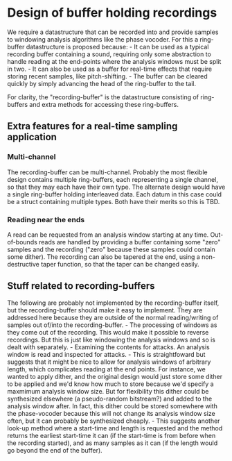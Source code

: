# Design of buffer holding recordings

We require a datastructure that can be recorded into and provide samples to
windowing analysis algorithms like the phase vocoder.
For this a ring-buffer datastructure is proposed because:
    - It can be used as a typical recording buffer containing a sound, requiring
      only some abstraction to handle reading at the end-points where the
      analysis windows must be split in two.
    - It can also be used as a buffer for real-time effects that require storing
      recent samples, like pitch-shifting.
    - The buffer can be cleared quickly by simply advancing the head of the
      ring-buffer to the tail.

For clarity, the "recording-buffer" is the datastructure consisting of
ring-buffers and extra methods for accessing these ring-buffers.

## Extra features for a real-time sampling application

### Multi-channel

The recording-buffer can be multi-channel. Probably the most flexible design contains
multiple ring-buffers, each representing a single channel, so that they may each
have their own type. The alternate design would have a single ring-buffer
holding interleaved data. Each datum in this case could be a struct containing
multiple types. Both have their merits so this is TBD.

### Reading near the ends

A read can be requested from an analysis window starting at any time.
Out-of-bounds reads are handled by providing a buffer containing some "zero"
samples and the recording ("zero" because these samples could contain some
dither). The recording can also be tapered at the end, using a non-destructive
taper function, so that the taper can be changed easily.

## Stuff related to recording-buffers

The following are probably not implemented by the recording-buffer itself, but
the recording-buffer should make it easy to implement. They are addressed here
because they are outside of the normal reading/writing of samples out of/into
the recording-buffer.
    - The processing of windows as they come out of the recording. This would
      make it possible to reverse recordings. But this is just like windowing
      the analysis windows and so is dealt with separately.
    - Examining the contents for attacks. An analysis window is read and
      inspected for attacks.
        - This is straightfoward but suggests that it might be nice to allow for
          analysis windows of arbitrary length, which complicates reading at the
          end points. For instance, we wanted to apply dither, and the original
          design would just store some dither to be applied and we'd know how
          much to store because we'd specify a maxmimum analysis window size.
          But for flexibility this dither could be synthesized elsewhere (a
          pseudo-random bitstream?) and added to the analysis window after. In
          fact, this dither could be stored somewhere with the phase-vocoder
          because this will not change its analysis window size often, but it
          can probably be synthesized cheaply.
        - This suggests another look-up method where a start-time and length is
          requested and the method returns the earliest start-time it can (if
          the start-time is from before when the recording started), and as many
          samples as it can (if the length would go beyond the end of the
          buffer).
